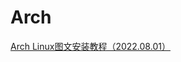 <!--
 * @Description: 
 * @Version: 1.0
 * @Author: dalao_li
 * @Email: dalao_li@163.com
 * @Date: 2023-04-27 22:06:51
 * @LastEditors: dalao_li
 * @LastEditTime: 2023-04-27 22:06:55
-->

# Arch

[Arch Linux图文安装教程（2022.08.01）](https://blog.csdn.net/love906897406/article/details/126109464)
